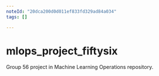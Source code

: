 ```yaml
---
noteId: "20dca200d0d011ef833fd329ad84a034"
tags: []

---
```


# mlops_project_fiftysix
Group 56 project in Machine Learning Operations repository.

